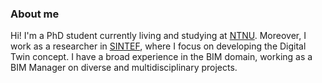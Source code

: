 ### About me
Hi! I'm a PhD student currently living and studying at [NTNU](https://www.ntnu.no/). 
Moreover, I work as a researcher in [SINTEF](https://sintef.no/), where I focus on developing the Digital Twin concept. I have a broad experience in the BIM domain, working as a BIM Manager on diverse and multidisciplinary projects.

<!--
**wojciechteclaw/wojciechteclaw** is a ✨ _special_ ✨ repository because its `README.md` (this file) appears on your GitHub profile.

Here are some ideas to get you started:

- 🔭 I’m currently working on ...
- 🌱 I’m currently learning ...
- 👯 I’m looking to collaborate on ...
- 🤔 I’m looking for help with ...
- 💬 Ask me about ...
- 📫 How to reach me: ...
- 😄 Pronouns: ...
- ⚡ Fun fact: ...
-->
